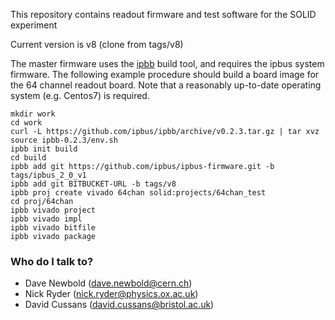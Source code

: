 
This repository contains readout firmware and test software for the SOLID experiment

Current version is v8 (clone from tags/v8)

The master firmware uses the [ipbb](https://github.com/ipbus/ipbb) build tool, and requires the ipbus system firmware.
The following example procedure should build a board image for the 64 channel readout board. Note that a reasonably up-to-date
operating system (e.g. Centos7) is required.

	mkdir work
	cd work
	curl -L https://github.com/ipbus/ipbb/archive/v0.2.3.tar.gz | tar xvz
	source ipbb-0.2.3/env.sh
	ipbb init build
	cd build
	ipbb add git https://github.com/ipbus/ipbus-firmware.git -b tags/ipbus_2_0_v1
	ipbb add git BITBUCKET-URL -b tags/v8
	ipbb proj create vivado 64chan solid:projects/64chan_test
	cd proj/64chan
	ipbb vivado project
	ipbb vivado impl
	ipbb vivado bitfile
	ipbb vivado package

### Who do I talk to? ###

* Dave Newbold (dave.newbold@cern.ch)
* Nick Ryder (nick.ryder@physics.ox.ac.uk)
* David Cussans (david.cussans@bristol.ac.uk)
